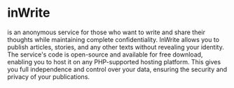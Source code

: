 # inWrite
is an anonymous service for those who want to write and share their thoughts while maintaining complete confidentiality. InWrite allows you to publish articles, stories, and any other texts without revealing your identity. The service's code is open-source and available for free download, enabling you to host it on any PHP-supported hosting platform. This gives you full independence and control over your data, ensuring the security and privacy of your publications.
